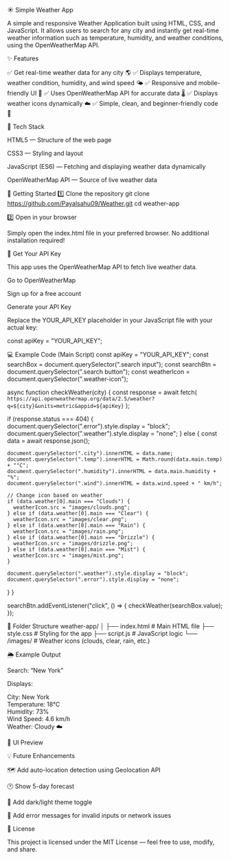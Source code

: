 ☀️ Simple Weather App

A simple and responsive Weather Application built using HTML, CSS, and JavaScript.
It allows users to search for any city and instantly get real-time weather information such as temperature, humidity, and weather conditions, using the OpenWeatherMap API.

✨ Features

✅ Get real-time weather data for any city 🌎
✅ Displays temperature, weather condition, humidity, and wind speed 🌤️
✅ Responsive and mobile-friendly UI 📱
✅ Uses OpenWeatherMap API for accurate data 🌡️
✅ Displays weather icons dynamically ☁️
✅ Simple, clean, and beginner-friendly code 🧩

🧩 Tech Stack

HTML5 — Structure of the web page

CSS3 — Styling and layout

JavaScript (ES6) — Fetching and displaying weather data dynamically

OpenWeatherMap API — Source of live weather data

🚀 Getting Started
1️⃣ Clone the repository
git clone https://github.com/Payalsahu09/Weather.git
cd weather-app

2️⃣ Open in your browser

Simply open the index.html file in your preferred browser.
No additional installation required!

🔑 Get Your API Key

This app uses the OpenWeatherMap API to fetch live weather data.

Go to OpenWeatherMap

Sign up for a free account

Generate your API Key

Replace the YOUR_API_KEY placeholder in your JavaScript file with your actual key:

const apiKey = "YOUR_API_KEY";

💻 Example Code (Main Script)
const apiKey = "YOUR_API_KEY";
const searchBox = document.querySelector(".search input");
const searchBtn = document.querySelector(".search button");
const weatherIcon = document.querySelector(".weather-icon");

async function checkWeather(city) {
  const response = await fetch(
    `https://api.openweathermap.org/data/2.5/weather?q=${city}&units=metric&appid=${apiKey}`
  );

  if (response.status === 404) {
    document.querySelector(".error").style.display = "block";
    document.querySelector(".weather").style.display = "none";
  } else {
    const data = await response.json();

    document.querySelector(".city").innerHTML = data.name;
    document.querySelector(".temp").innerHTML = Math.round(data.main.temp) + "°C";
    document.querySelector(".humidity").innerHTML = data.main.humidity + "%";
    document.querySelector(".wind").innerHTML = data.wind.speed + " km/h";

    // Change icon based on weather
    if (data.weather[0].main === "Clouds") {
      weatherIcon.src = "images/clouds.png";
    } else if (data.weather[0].main === "Clear") {
      weatherIcon.src = "images/clear.png";
    } else if (data.weather[0].main === "Rain") {
      weatherIcon.src = "images/rain.png";
    } else if (data.weather[0].main === "Drizzle") {
      weatherIcon.src = "images/drizzle.png";
    } else if (data.weather[0].main === "Mist") {
      weatherIcon.src = "images/mist.png";
    }

    document.querySelector(".weather").style.display = "block";
    document.querySelector(".error").style.display = "none";
  }
}

searchBtn.addEventListener("click", () => {
  checkWeather(searchBox.value);
});

📁 Folder Structure
weather-app/
│
├── index.html          # Main HTML file
├── style.css           # Styling for the app
├── script.js           # JavaScript logic
└── /images/            # Weather icons (clouds, clear, rain, etc.)

🌦️ Example Output

Search: “New York”

Displays:

City: New York  
Temperature: 18°C  
Humidity: 73%  
Wind Speed: 4.6 km/h  
Weather: Cloudy ☁️  

🎨 UI Preview

💡 Future Enhancements

🗺️ Add auto-location detection using Geolocation API

🕐 Show 5-day forecast

🌙 Add dark/light theme toggle

🔔 Add error messages for invalid inputs or network issues

🧾 License

This project is licensed under the MIT License — feel free to use, modify, and share.
